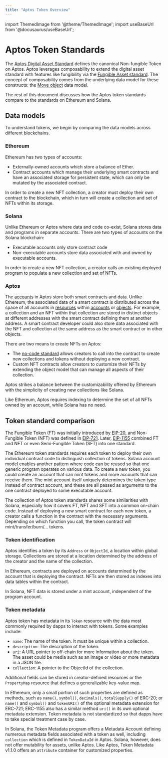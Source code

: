 ```yaml
---
title: "Aptos Token Overview"
---
```


import ThemedImage from '@theme/ThemedImage';
import useBaseUrl from '@docusaurus/useBaseUrl';

# Aptos Token Standards

The [Aptos Digital Asset Standard](../../standards/digital-asset.md) defines the canonical Non-fungible Token on Aptos. Aptos leverages composability to extend the digital asset standard with features like fungibility via the [Fungible Asset standard](../../standards/fungible-asset.md). The concept of composability comes from the underlying data model for these constructs: the [Move object](../../standards/aptos-object.md) data model.

The rest of this document discusses how the Aptos token standards compare to the standards on Ethereum and Solana.

## Data models

To understand tokens, we begin by comparing the data models across different blockchains.

### Ethereum

Ethereum has two types of accounts:

- Externally-owned accounts which store a balance of Ether.
- Contract accounts which manage their underlying smart contracts and have an associated storage for persistent state, which can only be mutated by the associated contract.

In order to create a new NFT collection, a creator must deploy their own contract to the blockchain, which in turn will create a collection and set of NFTs within its storage.

### Solana

Unlike Ethereum or Aptos where data and code co-exist, Solana stores data and programs in separate accounts. There are two types of accounts on the Solana blockchain:

- Executable accounts only store contract code
- Non-executable accounts store data associated with and owned by executable accounts.

In order to create a new NFT collection, a creator calls an existing deployed program to populate a new collection and set of NFTs.

### Aptos

The [accounts](../../concepts/accounts.md) in Aptos store both smart contracts and data. Unlike Ethereum, the associated data of a smart contract is distributed across the space of all accounts in [resources](../../concepts/resources.md) within [accounts](../../concepts/accounts.md) or [objects](../../standards/aptos-object.md). For example, a collection and an NFT within that collection are stored in distinct objects at different addresses with the smart contract defining them at another address. A smart contract developer could also store data associated with the NFT and collection at the same address as the smart contract or in other objects.

There are two means to create NFTs on Aptos:

- The [no-code standard](https://github.com/aptos-foundation/AIPs/blob/main/aips/aip-22.md) allows creators to call into the contract to create new collections and tokens without deploying a new contract.
- Custom NFT contracts allow creators to customize their NFTs by extending the object model that can manage all aspects of their collection.

Aptos strikes a balance between the customizability offered by Ethereum with the simplicity of creating new collections like Solana.

Like Ethereum, Aptos requires indexing to determine the set of all NFTs owned by an account, while Solana has no need.

## Token standard comparison

The Fungible Token (FT) was initially introduced by [EIP-20](https://eips.ethereum.org/EIPS/eip-20), and Non-Fungible Token (NFT) was defined in [EIP-721](https://eips.ethereum.org/EIPS/eip-721). Later, [EIP-1155](https://eips.ethereum.org/EIPS/eip-1155) combined FT and NFT or even Semi-Fungible Token (SFT) into one standard.

The Ethereum token standards requires each token to deploy their own individual contract code to distinguish collection of tokens. Solana account model enables another pattern where code can be reused so that one generic program operates on various data. To create a new token, you could create an account that can mint tokens and more accounts that can receive them. The mint account itself uniquely determines the token type instead of contract account, and these are all passed as arguments to the one contract deployed to some executable account.

The collection of Aptos token standards shares some similarities with Solana, especially how it covers FT, NFT and SFT into a common on-chain code. Instead of deploying a new smart contract for each new token, a creator calls a function in the contract with the necessary arguments. Depending on which function you call, the token contract will mint/transfer/burn/... tokens.

### Token identification

Aptos identifies a token by its `Address` or `ObjectId`, a location within global storage. Collections are stored at a location determined by the address of the creator and the name of the collection.

In Ethereum, contracts are deployed on accounts determined by the account that is deploying the contract. NFTs are then stored as indexes into data tables within the contract.

In Solana, NFT data is stored under a mint account, independent of the program account.

### Token metadata

Aptos token has metadata in its `Token` resource with the data most commonly required by dapps to interact with tokens. Some examples include:

- `name`: The name of the token. It must be unique within a collection.
- `description`: The description of the token.
- `uri`: A URL pointer to off-chain for more information about the token. The asset could be media such as an image or video or more metadata in a JSON file.
- `collection`: A pointer to the ObjectId of the collection.

Additional fields can be stored in creator-defined resources or the `PropertyMap` resource that defines a generalizable key-value map.

In Ethereum, only a small portion of such properties are defined as methods, such as `name()`, `symbol()`, `decimals()`, `totalSupply()` of ERC-20; or `name()` and `symbol()` and `tokenURI()` of the optional metadata extension for ERC-721; ERC-1155 also has a similar method `uri()` in its own optional metadata extension. Token metadata is not standardized so that dapps have to take special treatment case by case.

In Solana, the Token Metadata program offers a Metadata Account defining numerous metadata fields associated with a token as well, including `collection` which is defined in `TokenDataId` in Aptos. Solana, however, does not offer mutability for assets, unlike Aptos. Like Aptos, Token Metadata v1.1.0 offers an `attribute` container for customized properties.
